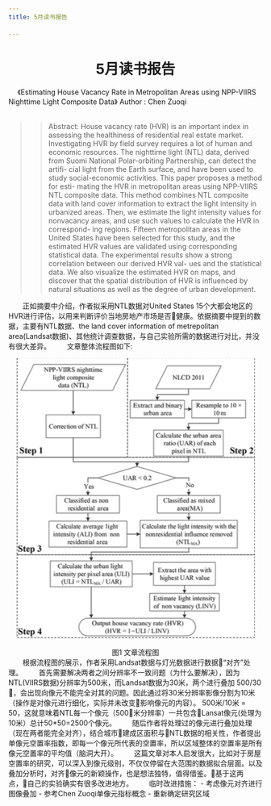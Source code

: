 ```yaml
---
title: 5月读书报告

---
```

<h1 align = "center" >5月读书报告</h1>
&emsp; 《Estimating House Vacancy Rate in Metropolitan Areas using NPP-VIIRS Nighttime Light Composite Data》   Author :  Chen Zuoqi
<br>
<br>

>>Abstract: House vacancy rate (HVR) is an important index in assessing the healthiness of residential real estate market. Investigating HVR by field survey requires a lot of human and economic resources. The nighttime light (NTL) data, derived from Suomi National Polar-orbiting Partnership, can detect the artifi- cial light from the Earth surface, and have been used to study social-economic activities. This paper proposes a method for esti- mating the HVR in metropolitan areas using NPP-VIIRS NTL composite data. This method combines NTL composite data with land cover information to extract the light intensity in urbanized areas. Then, we estimate the light intensity values for nonvacancy areas, and use such values to calculate the HVR in correspond- ing regions. Fifteen metropolitan areas in the United States have been selected for this study, and the estimated HVR values are validated using corresponding statistical data. The experimental results show a strong correlation between our derived HVR val- ues and the statistical data. We also visualize the estimated HVR on maps, and discover that the spatial distribution of HVR is influenced by natural situations as well as the degree of urban development.

&emsp;&emsp;正如摘要中介绍，作者拟采用NTL数据对United States 15个大都会地区的HVR进行评估，以用来判断评价当地房地产市场是否健康。依据摘要中提到的数据，主要有NTL数据、the land cover information of metrepolitan area(Landsat数据)、其他统计调查数据，与自己实验所需的数据进行对比，并没有很大差异。
&emsp;&emsp;文章整体流程图如下:
<center>

![流程图](/5月读书报告/pro.png)

</center>
<center>图1 文章流程图</center>
&emsp;&emsp;根据流程图的展示，作者采用Landsat数据与灯光数据进行数据“对齐”处理。
&emsp;&emsp;首先需要解决两者之间分辨率不一致问题（为什么要解决），因为NTL(VIIRS数据)分辨率为500米，而Landsat数据为30米，两个进行叠加 500/30 ，会出现向像元不能完全对其的问题。因此通过将30米分辨率影像分割为10米（操作是对像元进行细化，实际并未改变影响像元的内容）。 500米/10米 = 50，这就意味着NTL每一个像元（500米分辨率）一共包含Lansat像元(处理为10米）总计50*50=2500个像元。
&emsp;&emsp;随后作者将处理过的像元进行叠加处理（现在两者能完全对齐），结合城市建成区面积与NTL数据的相关性，作者提出单像元空置率指数，即每一个像元所代表的空置率，所以区域整体的空置率是所有像元空置率的平均值（脑洞大开）。
&emsp;&emsp;这篇文章对本人启发很大，比如对于房屋空置率的研究，可以深入到像元级别，不仅仅停留在大范围的数据拟合层面。以及叠加分析时，对齐像元的新颖操作，也是想法独特，值得借鉴。基于这两点，自己的实验确实有很多改进地方。
&emsp;&emsp;临时改进措施：
   -   考虑像元对齐进行图像叠加  
   -   参考Chen Zuoqi单像元指标概念
   -   重新确定研究区域
